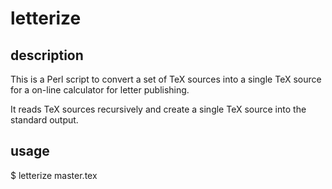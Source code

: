 letterize
=========

## description
This is a Perl script to convert a set of TeX sources into 
a single TeX source for a on-line calculator for letter publishing.

It reads TeX sources recursively and create a single TeX source 
into the standard output.

## usage
$ letterize master.tex

